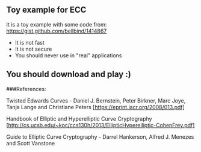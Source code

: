 ## Toy example for ECC ##

It is a toy example with some code from: https://gist.github.com/bellbind/1414867

* It is not fast
* It is not secure
* You should never use in "real" applications

## You should download and play :) ##

###References:

Twisted Edwards Curves - Daniel J. Bernstein, Peter Birkner, Marc Joye, Tanja Lange and Christiane Peters [https://eprint.iacr.org/2008/013.pdf]

Handbook of Elliptic and Hyperelliptic Curve Cryptography [http://cs.ucsb.edu/~koc/ccs130h/2013/EllipticHyperelliptic-CohenFrey.pdf]

Guide to Elliptic Curve Cryptography - Darrel Hankerson, Alfred J. Menezes and Scott Vanstone

